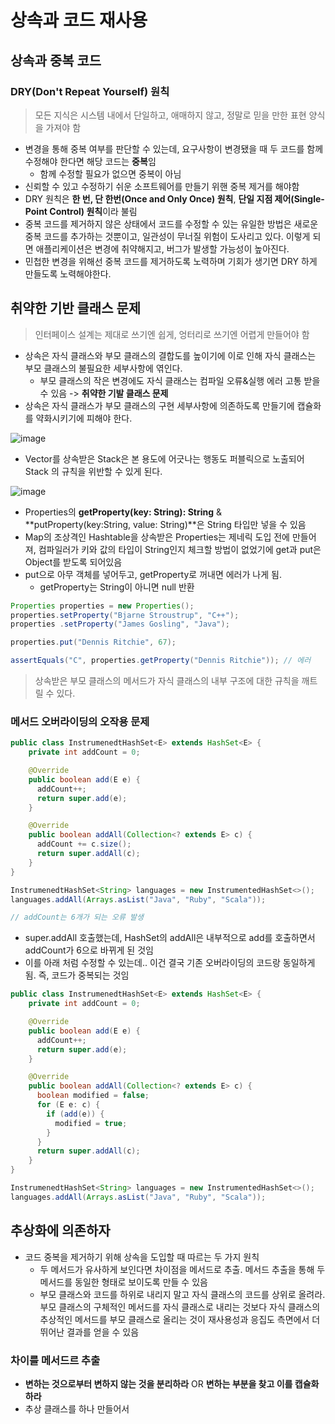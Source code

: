 # 상속과 코드 재사용

## 상속과 중복 코드

### DRY(Don't Repeat Yourself) 원칙

> 모든 지식은 시스템 내에서 단일하고, 애매하지 않고, 정말로 믿을 만한 표현 양식을 가져야 함

- 변경을 통해 중복 여부를 판단할 수 있는데, 요구사항이 변경됐을 때 두 코드를 함께 수정해야 한다면 해당 코드는 **중복**임
  - 함께 수정할 필요가 없으면 중복이 아님
- 신뢰할 수 있고 수정하기 쉬운 소프트웨어를 만들기 위핸 중복 제거를 해야함
- DRY 원칙은 **한 번, 단 한번(Once and Only Once) 원칙**, **단일 지점 제어(Single-Point Control) 원칙**이라 불림
- 중복 코드를 제거하지 않은 상태에서 코드를 수정할 수 있는 유일한 방법은 새로운 중복 코드를 추가하는 것뿐이고, 일관성이 무너질 위험이 도사리고 있다. 이렇게 되면 애플리케이션은 변경에 취약해지고, 버그가 발생할 가능성이 높아진다.
- 민첩한 변경을 위해선 중복 코드를 제거하도록 노력하며 기회가 생기면 DRY 하게 만들도록 노력해야한다.

## 취약한 기반 클래스 문제

> 인터페이스 설계는 제대로 쓰기엔 쉽게, 엉터리로 쓰기엔 어렵게 만들어야 함

- 상속은 자식 클래스와 부모 클래스의 결합도를 높이기에 이로 인해 자식 클래스는 부모 클래스의 불필요한 세부사항에 엮인다.
  - 부모 클래스의 작은 변경에도 자식 클래스는 컴파일 오류&실행 에러 고통 받을 수 있음 -> **취약한 기발 클래스 문제**
- 상속은 자식 클래스가 부모 클래스의 구현 세부사항에 의존하도록 만들기에 캡슐화를 약화시키기에 피해야 한다.

![image](https://github.com/somefood/cs-study/assets/24751937/832ba7a4-b93e-41b2-80c4-4a769a3c19f1)

- Vector를 상속받은 Stack은 본 용도에 어긋나는 행동도 퍼블릭으로 노출되어 Stack 의 규칙을 위반할 수 있게 된다.

![image](https://github.com/somefood/cs-study/assets/24751937/4d991e64-e75b-4664-9907-edb6647fa806)

- Properties의 **getProperty(key: String): String** & **putProperty(key:String, value: String)**은 String 타입만 넣을 수 있음
- Map의 조상격인 Hashtable을 상속받은 Properties는 제네릭 도입 전에 만들어져, 컴파일러가 키와 값의 타입이 String인지 체크할 방법이 없었기에 get과 put은 Object를 받도록 되어있음
- put으로 아무 객체를 넣어두고, getProperty로 꺼내면 에러가 나게 됨.
  - getProperty는 String이 아니면 null 반환

```java
Properties properties = new Properties();
properties.setProperty("Bjarne Stroustrup", "C++");
properties .setProperty("James Gosling", "Java");

properties.put("Dennis Ritchie", 67);

assertEquals("C", properties.getProperty("Dennis Ritchie")); // 에러
```

> 상속받은 부모 클래스의 메서드가 자식 클래스의 내부 구조에 대한 규칙을 깨트릴 수 있다.

### 메서드 오버라이딩의 오작용 문제

```java
public class InstrumenedtHashSet<E> extends HashSet<E> {
    private int addCount = 0;

    @Override
    public boolean add(E e) {
      addCount++;
      return super.add(e);
    }

    @Override
    public boolean addAll(Collection<? extends E> c) {
      addCount += c.size();
      return super.addAll(c);
    }
}

InstrumenedtHashSet<String> languages = new InstrumentedHashSet<>();
languages.addAll(Arrays.asList("Java", "Ruby", "Scala"));

// addCount는 6개가 되는 오류 발생
```

- super.addAll 호출했는데, HashSet의 addAll은 내부적으로 add를 호출하면서 addCount가 6으로 바뀌게 된 것임
- 이를 아래 처럼 수정할 수 있는데.. 이건 결국 기존 오버라이딩의 코드랑 동일하게 됨. 즉, 코드가 중복되는 것임

```java
public class InstrumenedtHashSet<E> extends HashSet<E> {
    private int addCount = 0;

    @Override
    public boolean add(E e) {
      addCount++;
      return super.add(e);
    }

    @Override
    public boolean addAll(Collection<? extends E> c) {
      boolean modified = false;
      for (E e: c) {
        if (add(e)) {
          modified = true;
        }
      }
      return super.addAll(c);
    }
}

InstrumenedtHashSet<String> languages = new InstrumentedHashSet<>();
languages.addAll(Arrays.asList("Java", "Ruby", "Scala"));
```

## 추상화에 의존하자

- 코드 중복을 제거하기 위해 상속을 도입할 때 따르는 두 가지 원칙
  - 두 메서드가 유사하게 보인다면 차이점을 메서드로 추출. 메서드 추출을 통해 두 메서드를 동일한 형태로 보이도록 만들 수 있음
  - 부모 클래스와 코드를 하위로 내리지 말고 자식 클래스의 코드를 상위로 올려라. 부모 클래스의 구체적인 메서드를 자식 클래스로 내리는 것보다 자식 클래스의 추상적인 메서드를 부모 클래스로 올리는 것이 재사용성과 응집도 측면에서 더 뛰어난 결과를 얻을 수 있음

### 차이를 메서드르 추출

- **변하는 것으로부터 변하지 않는 것을 분리하라** OR **변하는 부분을 찾고 이를 캡슐화하라**
- 추상 클래스를 하나 만들어서 
